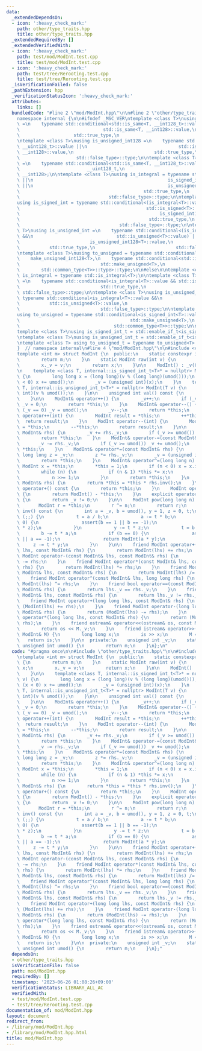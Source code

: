 ```yaml
---
data:
  _extendedDependsOn:
  - icon: ':heavy_check_mark:'
    path: other/type_traits.hpp
    title: other/type_traits.hpp
  _extendedRequiredBy: []
  _extendedVerifiedWith:
  - icon: ':heavy_check_mark:'
    path: test/mod/ModInt.test.cpp
    title: test/mod/ModInt.test.cpp
  - icon: ':heavy_check_mark:'
    path: test/tree/Rerooting.test.cpp
    title: test/tree/Rerooting.test.cpp
  _isVerificationFailed: false
  _pathExtension: hpp
  _verificationStatusIcon: ':heavy_check_mark:'
  attributes:
    links: []
  bundledCode: "#line 2 \"mod/ModInt.hpp\"\n\n#line 2 \"other/type_traits.hpp\"\n\n\
    namespace internal {\n\n#ifndef _MSC_VER\ntemplate <class T>\nusing is_signed_int128\
    \ =\n    typename std::conditional<std::is_same<T, __int128_t>::value ||\n   \
    \                               std::is_same<T, __int128>::value,\n          \
    \                    std::true_type,\n                              std::false_type>::type;\n\
    \ntemplate <class T>\nusing is_unsigned_int128 =\n    typename std::conditional<std::is_same<T,\
    \ __uint128_t>::value ||\n                                  std::is_same<T, unsigned\
    \ __int128>::value,\n                              std::true_type,\n         \
    \                     std::false_type>::type;\n\ntemplate <class T>\nusing make_unsigned_int128\
    \ =\n    typename std::conditional<std::is_same<T, __int128_t>::value,\n     \
    \                         __uint128_t,\n                              unsigned\
    \ __int128>;\n\ntemplate <class T>\nusing is_integral = typename std::conditional<std::is_integral<T>::value\
    \ ||\n                                                  is_signed_int128<T>::value\
    \ ||\n                                                  is_unsigned_int128<T>::value,\n\
    \                                              std::true_type,\n             \
    \                                 std::false_type>::type;\n\ntemplate <class T>\n\
    using is_signed_int = typename std::conditional<(is_integral<T>::value &&\n  \
    \                                               std::is_signed<T>::value) ||\n\
    \                                                    is_signed_int128<T>::value,\n\
    \                                                std::true_type,\n           \
    \                                     std::false_type>::type;\n\ntemplate <class\
    \ T>\nusing is_unsigned_int =\n    typename std::conditional<(is_integral<T>::value\
    \ &&\n                               std::is_unsigned<T>::value) ||\n        \
    \                          is_unsigned_int128<T>::value,\n                   \
    \           std::true_type,\n                              std::false_type>::type;\n\
    \ntemplate <class T>\nusing to_unsigned = typename std::conditional<\n    is_signed_int128<T>::value,\n\
    \    make_unsigned_int128<T>,\n    typename std::conditional<std::is_signed<T>::value,\n\
    \                              std::make_unsigned<T>,\n                      \
    \        std::common_type<T>>::type>::type;\n\n#else\n\ntemplate <class T> using\
    \ is_integral = typename std::is_integral<T>;\n\ntemplate <class T>\nusing is_signed_int\
    \ =\n    typename std::conditional<is_integral<T>::value && std::is_signed<T>::value,\n\
    \                              std::true_type,\n                             \
    \ std::false_type>::type;\n\ntemplate <class T>\nusing is_unsigned_int =\n   \
    \ typename std::conditional<is_integral<T>::value &&\n                       \
    \           std::is_unsigned<T>::value,\n                              std::true_type,\n\
    \                              std::false_type>::type;\n\ntemplate <class T>\n\
    using to_unsigned = typename std::conditional<is_signed_int<T>::value,\n     \
    \                                         std::make_unsigned<T>,\n           \
    \                                   std::common_type<T>>::type;\n\n#endif\n\n\
    template <class T>\nusing is_signed_int_t = std::enable_if_t<is_signed_int<T>::value>;\n\
    \ntemplate <class T>\nusing is_unsigned_int_t = std::enable_if_t<is_unsigned_int<T>::value>;\n\
    \ntemplate <class T> using to_unsigned_t = typename to_unsigned<T>::type;\n\n\
    }  // namespace internal\n#line 4 \"mod/ModInt.hpp\"\n\n#include <cassert>\n\n\
    template <int m> struct ModInt {\n  public:\n    static constexpr int mod() {\n\
    \        return m;\n    }\n    static ModInt raw(int v) {\n        ModInt x;\n\
    \        x._v = v;\n        return x;\n    }\n\n    ModInt() : _v(0) {\n    }\n\
    \n    template <class T, internal::is_signed_int_t<T>* = nullptr> ModInt(T v)\
    \ {\n        long long x = (long long)(v % (long long)(umod()));\n        if (x\
    \ < 0) x += umod();\n        _v = (unsigned int)(x);\n    }\n    template <class\
    \ T, internal::is_unsigned_int_t<T>* = nullptr> ModInt(T v) {\n        _v = (unsigned\
    \ int)(v % umod());\n    }\n\n    unsigned int val() const {\n        return _v;\n\
    \    }\n\n    ModInt& operator++() {\n        _v++;\n        if (_v == umod())\
    \ _v = 0;\n        return *this;\n    }\n    ModInt& operator--() {\n        if\
    \ (_v == 0) _v = umod();\n        _v--;\n        return *this;\n    }\n    ModInt\
    \ operator++(int) {\n        ModInt result = *this;\n        ++*this;\n      \
    \  return result;\n    }\n    ModInt operator--(int) {\n        ModInt result\
    \ = *this;\n        --*this;\n        return result;\n    }\n\n    ModInt& operator+=(const\
    \ ModInt& rhs) {\n        _v += rhs._v;\n        if (_v >= umod()) _v -= umod();\n\
    \        return *this;\n    }\n    ModInt& operator-=(const ModInt& rhs) {\n \
    \       _v -= rhs._v;\n        if (_v >= umod()) _v += umod();\n        return\
    \ *this;\n    }\n    ModInt& operator*=(const ModInt& rhs) {\n        unsigned\
    \ long long z = _v;\n        z *= rhs._v;\n        _v = (unsigned int)(z % umod());\n\
    \        return *this;\n    }\n    ModInt& operator^=(long long n) {\n       \
    \ ModInt x = *this;\n        *this = 1;\n        if (n < 0) x = x.inv(), n = -n;\n\
    \        while (n) {\n            if (n & 1) *this *= x;\n            x *= x;\n\
    \            n >>= 1;\n        }\n        return *this;\n    }\n    ModInt& operator/=(const\
    \ ModInt& rhs) {\n        return *this = *this * rhs.inv();\n    }\n\n    ModInt\
    \ operator+() const {\n        return *this;\n    }\n    ModInt operator-() const\
    \ {\n        return ModInt() - *this;\n    }\n    explicit operator bool() const\
    \ {\n        return _v != 0;\n    }\n\n    ModInt pow(long long n) const {\n \
    \       ModInt r = *this;\n        r ^= n;\n        return r;\n    }\n    ModInt\
    \ inv() const {\n        int a = _v, b = umod(), y = 1, z = 0, t;\n        for\
    \ (;;) {\n            t = a / b;\n            a -= t * b;\n            if (a ==\
    \ 0) {\n                assert(b == 1 || b == -1);\n                return ModInt(b\
    \ * z);\n            }\n            y -= t * z;\n            t = b / a;\n    \
    \        b -= t * a;\n            if (b == 0) {\n                assert(a == 1\
    \ || a == -1);\n                return ModInt(a * y);\n            }\n       \
    \     z -= t * y;\n        }\n    }\n\n    friend ModInt operator+(const ModInt&\
    \ lhs, const ModInt& rhs) {\n        return ModInt(lhs) += rhs;\n    }\n    friend\
    \ ModInt operator-(const ModInt& lhs, const ModInt& rhs) {\n        return ModInt(lhs)\
    \ -= rhs;\n    }\n    friend ModInt operator*(const ModInt& lhs, const ModInt&\
    \ rhs) {\n        return ModInt(lhs) *= rhs;\n    }\n    friend ModInt operator/(const\
    \ ModInt& lhs, const ModInt& rhs) {\n        return ModInt(lhs) /= rhs;\n    }\n\
    \    friend ModInt operator^(const ModInt& lhs, long long rhs) {\n        return\
    \ ModInt(lhs) ^= rhs;\n    }\n    friend bool operator==(const ModInt& lhs, const\
    \ ModInt& rhs) {\n        return lhs._v == rhs._v;\n    }\n    friend bool operator!=(const\
    \ ModInt& lhs, const ModInt& rhs) {\n        return lhs._v != rhs._v;\n    }\n\
    \    friend ModInt operator+(long long lhs, const ModInt& rhs) {\n        return\
    \ (ModInt(lhs) += rhs);\n    }\n    friend ModInt operator-(long long lhs, const\
    \ ModInt& rhs) {\n        return (ModInt(lhs) -= rhs);\n    }\n    friend ModInt\
    \ operator*(long long lhs, const ModInt& rhs) {\n        return (ModInt(lhs) *=\
    \ rhs);\n    }\n    friend ostream& operator<<(ostream& os, const ModInt& M) {\n\
    \        return os << M._v;\n    }\n    friend istream& operator>>(istream& is,\
    \ ModInt& M) {\n        long long x;\n        is >> x;\n        M = x;\n     \
    \   return is;\n    }\n\n  private:\n    unsigned int _v;\n    static constexpr\
    \ unsigned int umod() {\n        return m;\n    }\n};\n"
  code: "#pragma once\n\n#include \"other/type_traits.hpp\"\n\n#include <cassert>\n\
    \ntemplate <int m> struct ModInt {\n  public:\n    static constexpr int mod()\
    \ {\n        return m;\n    }\n    static ModInt raw(int v) {\n        ModInt\
    \ x;\n        x._v = v;\n        return x;\n    }\n\n    ModInt() : _v(0) {\n\
    \    }\n\n    template <class T, internal::is_signed_int_t<T>* = nullptr> ModInt(T\
    \ v) {\n        long long x = (long long)(v % (long long)(umod()));\n        if\
    \ (x < 0) x += umod();\n        _v = (unsigned int)(x);\n    }\n    template <class\
    \ T, internal::is_unsigned_int_t<T>* = nullptr> ModInt(T v) {\n        _v = (unsigned\
    \ int)(v % umod());\n    }\n\n    unsigned int val() const {\n        return _v;\n\
    \    }\n\n    ModInt& operator++() {\n        _v++;\n        if (_v == umod())\
    \ _v = 0;\n        return *this;\n    }\n    ModInt& operator--() {\n        if\
    \ (_v == 0) _v = umod();\n        _v--;\n        return *this;\n    }\n    ModInt\
    \ operator++(int) {\n        ModInt result = *this;\n        ++*this;\n      \
    \  return result;\n    }\n    ModInt operator--(int) {\n        ModInt result\
    \ = *this;\n        --*this;\n        return result;\n    }\n\n    ModInt& operator+=(const\
    \ ModInt& rhs) {\n        _v += rhs._v;\n        if (_v >= umod()) _v -= umod();\n\
    \        return *this;\n    }\n    ModInt& operator-=(const ModInt& rhs) {\n \
    \       _v -= rhs._v;\n        if (_v >= umod()) _v += umod();\n        return\
    \ *this;\n    }\n    ModInt& operator*=(const ModInt& rhs) {\n        unsigned\
    \ long long z = _v;\n        z *= rhs._v;\n        _v = (unsigned int)(z % umod());\n\
    \        return *this;\n    }\n    ModInt& operator^=(long long n) {\n       \
    \ ModInt x = *this;\n        *this = 1;\n        if (n < 0) x = x.inv(), n = -n;\n\
    \        while (n) {\n            if (n & 1) *this *= x;\n            x *= x;\n\
    \            n >>= 1;\n        }\n        return *this;\n    }\n    ModInt& operator/=(const\
    \ ModInt& rhs) {\n        return *this = *this * rhs.inv();\n    }\n\n    ModInt\
    \ operator+() const {\n        return *this;\n    }\n    ModInt operator-() const\
    \ {\n        return ModInt() - *this;\n    }\n    explicit operator bool() const\
    \ {\n        return _v != 0;\n    }\n\n    ModInt pow(long long n) const {\n \
    \       ModInt r = *this;\n        r ^= n;\n        return r;\n    }\n    ModInt\
    \ inv() const {\n        int a = _v, b = umod(), y = 1, z = 0, t;\n        for\
    \ (;;) {\n            t = a / b;\n            a -= t * b;\n            if (a ==\
    \ 0) {\n                assert(b == 1 || b == -1);\n                return ModInt(b\
    \ * z);\n            }\n            y -= t * z;\n            t = b / a;\n    \
    \        b -= t * a;\n            if (b == 0) {\n                assert(a == 1\
    \ || a == -1);\n                return ModInt(a * y);\n            }\n       \
    \     z -= t * y;\n        }\n    }\n\n    friend ModInt operator+(const ModInt&\
    \ lhs, const ModInt& rhs) {\n        return ModInt(lhs) += rhs;\n    }\n    friend\
    \ ModInt operator-(const ModInt& lhs, const ModInt& rhs) {\n        return ModInt(lhs)\
    \ -= rhs;\n    }\n    friend ModInt operator*(const ModInt& lhs, const ModInt&\
    \ rhs) {\n        return ModInt(lhs) *= rhs;\n    }\n    friend ModInt operator/(const\
    \ ModInt& lhs, const ModInt& rhs) {\n        return ModInt(lhs) /= rhs;\n    }\n\
    \    friend ModInt operator^(const ModInt& lhs, long long rhs) {\n        return\
    \ ModInt(lhs) ^= rhs;\n    }\n    friend bool operator==(const ModInt& lhs, const\
    \ ModInt& rhs) {\n        return lhs._v == rhs._v;\n    }\n    friend bool operator!=(const\
    \ ModInt& lhs, const ModInt& rhs) {\n        return lhs._v != rhs._v;\n    }\n\
    \    friend ModInt operator+(long long lhs, const ModInt& rhs) {\n        return\
    \ (ModInt(lhs) += rhs);\n    }\n    friend ModInt operator-(long long lhs, const\
    \ ModInt& rhs) {\n        return (ModInt(lhs) -= rhs);\n    }\n    friend ModInt\
    \ operator*(long long lhs, const ModInt& rhs) {\n        return (ModInt(lhs) *=\
    \ rhs);\n    }\n    friend ostream& operator<<(ostream& os, const ModInt& M) {\n\
    \        return os << M._v;\n    }\n    friend istream& operator>>(istream& is,\
    \ ModInt& M) {\n        long long x;\n        is >> x;\n        M = x;\n     \
    \   return is;\n    }\n\n  private:\n    unsigned int _v;\n    static constexpr\
    \ unsigned int umod() {\n        return m;\n    }\n};"
  dependsOn:
  - other/type_traits.hpp
  isVerificationFile: false
  path: mod/ModInt.hpp
  requiredBy: []
  timestamp: '2023-06-26 01:08:26+09:00'
  verificationStatus: LIBRARY_ALL_AC
  verifiedWith:
  - test/mod/ModInt.test.cpp
  - test/tree/Rerooting.test.cpp
documentation_of: mod/ModInt.hpp
layout: document
redirect_from:
- /library/mod/ModInt.hpp
- /library/mod/ModInt.hpp.html
title: mod/ModInt.hpp
---
```

